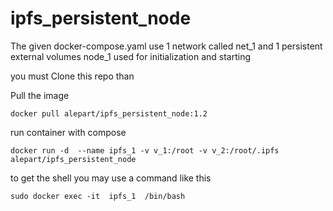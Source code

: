 # ipfs_persistent_node

The given docker-compose.yaml use 1 network called net_1 and 1 persistent external volumes node_1 used for initialization and starting

you must Clone this repo than

Pull the image
```
docker pull alepart/ipfs_persistent_node:1.2
```
run container with compose
```
docker run -d  --name ipfs_1 -v v_1:/root -v v_2:/root/.ipfs  alepart/ipfs_persistent_node
```

to get the shell you may use a command like this
```
sudo docker exec -it  ipfs_1  /bin/bash
```
